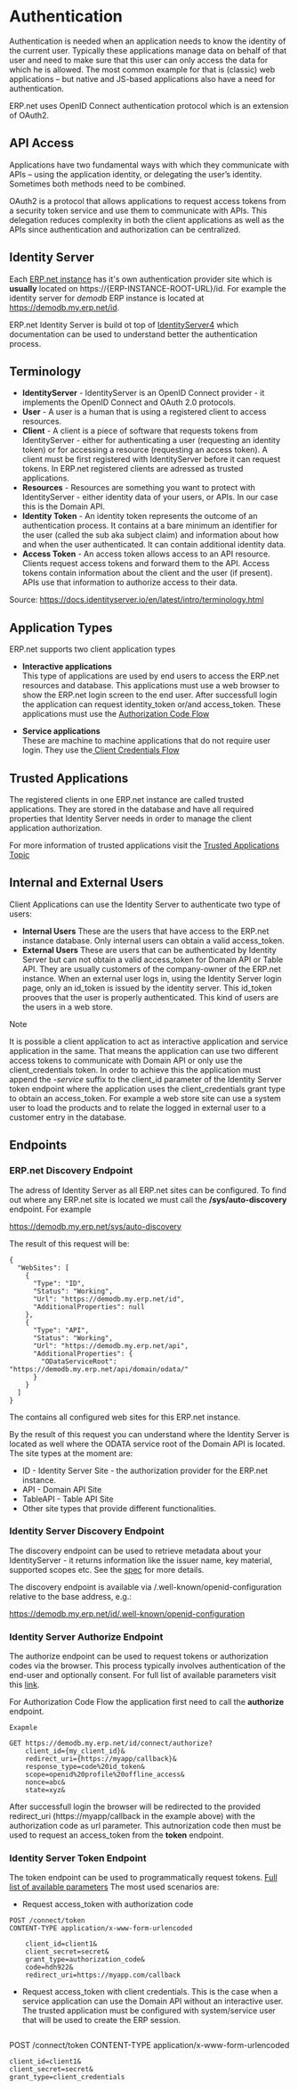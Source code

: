 # Authentication

Authentication is needed when an application needs to know the identity of the current user. Typically these applications manage data on behalf of that user and need to make sure that this user can only access the data for which he is allowed. The most common example for that is (classic) web applications – but native and JS-based applications also have a need for authentication.

ERP.net uses OpenID Connect authentication protocol which is an extension of OAuth2.

## API Access
Applications have two fundamental ways with which they communicate with APIs – using the application identity, or delegating the user’s identity. Sometimes both methods need to be combined.

OAuth2 is a protocol that allows applications to request access tokens from a security token service and use them to communicate with APIs. This delegation reduces complexity in both the client applications as well as the APIs since authentication and authorization can be centralized.

## Identity Server
Each [ERP.net instance](https://docs.erp.net/dev/topics/erp-instances.html) has it's own authentication provider site which is **usually** located on https://{ERP-INSTANCE-ROOT-URL}/id. For example the identity server for _demodb_ ERP instance is located at https://demodb.my.erp.net/id.

ERP.net Identity Server is build ot top of [IdentityServer4](https://docs.identityserver.io/) which documentation can be used to understand better the authentication process.

## Terminology

* **IdentityServer** - IdentityServer is an OpenID Connect provider - it implements the OpenID Connect and OAuth 2.0 protocols.
* **User** - A user is a human that is using a registered client to access resources.
* **Client** - A client is a piece of software that requests tokens from IdentityServer - either for authenticating a user (requesting an identity token) or for accessing a resource (requesting an access token). A client must be first registered with IdentityServer before it can request tokens. In ERP.net registered clients are adressed as trusted applications.
* **Resources** - Resources are something you want to protect with IdentityServer - either identity data of your users, or APIs. In our case this is the Domain API.
* **Identity Token** - An identity token represents the outcome of an authentication process. It contains at a bare minimum an identifier for the user (called the sub aka subject claim) and information about how and when the user authenticated. It can contain additional identity data.
* **Access Token** - An access token allows access to an API resource. Clients request access tokens and forward them to the API. Access tokens contain information about the client and the user (if present). APIs use that information to authorize access to their data.

Source: https://docs.identityserver.io/en/latest/intro/terminology.html

## Application Types

ERP.net supports two client application types
* **Interactive applications**  
  This type of applications are used by end users to access the ERP.net resources and database. This applications must use a web browser to show the ERP.net login screen to the end user. After successfull login the application can request identity_token or/and access_token. These applications must use the [Authorization Code Flow](https://auth0.com/docs/get-started/authentication-and-authorization-flow/authorization-code-flow) 

* **Service applications**  
  These are machine to machine applications that do not require user login. They use the[ Client Credentials Flow](https://auth0.com/docs/get-started/authentication-and-authorization-flow/client-credentials-flow) 

## Trusted Applications

The registered clients in one ERP.net instance are called trusted applications. They are stored in the database and have all required properties that Identity Server needs in order to manage the client application authorization. 

For more information of trusted applications visit the [Trusted Applications Topic](https://docs.erp.net/dev/topics/authentication/trusted-applications.html)

## Internal and External Users

Client Applications can use the Identity Server to authenticate two type of users:
* **Internal Users** 
  These are the users that have access to the ERP.net instance database. Only internal users can obtain a valid access_token.
* **External Users**
  These are users that can be authenticated by Identity Server but can not obtain a valid access_token for Domain API or Table API. They are usually customers of the company-owner of the ERP.net instance. When an external user logs in, using the Identity Server login page, only an id_token is issued by the identity server. This id_token prooves that the user is properly authenticated. This kind of users are the users in a web store. 

> [!NOTE] 
> It is possible a client application to act as interactive application and service application in the same. That means the application can use two different access tokens to communicate with Domain API or only use the client_credentials token. In order to achieve this the application must append the _-service_ suffix to the client_id parameter of the Identity Server token endpoint where the application uses the client_credentials grant type to obtain an access_token. For example a web store site can use a system user to load the products and to relate the logged in external user to a customer entry in the database.

## Endpoints

### ERP.net Discovery Endpoint

The adress of Identity Server as all ERP.net sites can be configured. To find out where any ERP.net site is located we must call the **/sys/auto-discovery** endpoint.
For example 

https://demodb.my.erp.net/sys/auto-discovery

The result of this request will be:
```
{
  "WebSites": [
    {
      "Type": "ID",
      "Status": "Working",
      "Url": "https://demodb.my.erp.net/id",
      "AdditionalProperties": null
    },
    {
      "Type": "API",
      "Status": "Working",
      "Url": "https://demodb.my.erp.net/api",
      "AdditionalProperties": {
        "ODataServiceRoot": "https://demodb.my.erp.net/api/domain/odata/"
      }
    }
  ]
}
```

The contains all configured web sites for this ERP.net instance. 

By the result of this request you can understand where the Identity Server is located as well where the ODATA service root of the Domain API is located.
The site types at the moment are:

* ID - Identity Server Site - the authorization provider for the ERP.net instance.
* API - Domain API Site 
* TableAPI - Table API Site
* Other site types that provide different functionalities.


### Identity Server Discovery Endpoint  

The discovery endpoint can be used to retrieve metadata about your IdentityServer - it returns information like the issuer name, key material, supported scopes etc. See the [spec](https://openid.net/specs/openid-connect-discovery-1_0.html) for more details.

The discovery endpoint is available via /.well-known/openid-configuration relative to the base address, e.g.:

https://demodb.my.erp.net/id/.well-known/openid-configuration

### Identity Server Authorize Endpoint  

The authorize endpoint can be used to request tokens or authorization codes via the browser. This process typically involves authentication of the end-user and optionally consent. 
For full list of available parameters visit this [link](https://docs.identityserver.io/en/latest/endpoints/authorize.html).

For Authorization Code Flow the application first need to call the **authorize** endpoint.  

```
Exapmle  

GET https://demodb.my.erp.net/id/connect/authorize?     
    client_id={my_client_id}&  
    redirect_uri={https://myapp/callback}&  
    response_type=code%20id_token&  
    scope=openid%20profile%20offline_access&  
    nonce=abc&  
    state=xyz&  
```
   
After successfull login the browser will be redirected to the provided redirect_uri (https://myapp/callback in the example above) with the authorization code as url parameter. This autnorization code then must be used to request an access_token from the **token** endpoint.

### Identity Server Token Endpoint  

The token endpoint can be used to programmatically request tokens.  [Full list of available parameters](https://docs.identityserver.io/en/latest/endpoints/token.html)
The most used scenarios are:

* Request access_token with authorization code  
```   
POST /connect/token
CONTENT-TYPE application/x-www-form-urlencoded

    client_id=client1&
    client_secret=secret&
    grant_type=authorization_code&
    code=hdh922&
    redirect_uri=https://myapp.com/callback
```    
* Request access_token with client credentials. 
  This is the case when a service application can use the Domain API without an interactive user. The trusted application must be configured with system/service user that will be used to create the ERP session.  
  ```   
POST /connect/token
CONTENT-TYPE application/x-www-form-urlencoded

    client_id=client1&
    client_secret=secret&
    grant_type=client_credentials
```   
